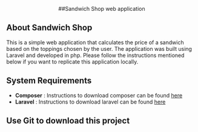 <p align="center">
	##Sandwich Shop web application
</p>

## About Sandwich Shop

This is a simple web application that calculates the price of a sandwich based on the toppings chosen by the user.
The application was built using Laravel and developed in php. Please follow the instructions mentioned below if you want to replicate this application locally.

## System Requirements
- <b>Composer</b> : Instructions  to download composer can be found [here](https://getcomposer.org/doc/00-intro.md)
- <b>Laravel</b> : Instructions to download laravel can be found [here](https://laravel.com/docs/8.x/installation)

## Use Git to download this project

